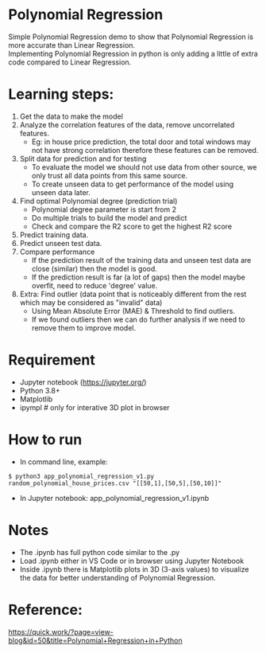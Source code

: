 # Polynomial Regression
Simple Polynomial Regression demo to show that Polynomial Regression is more accurate than Linear Regression.  
Implementing Polynomial Regression in python is only adding a little of extra code compared to Linear Regression.

# Learning steps:
1. Get the data to make the model
2. Analyze the correlation features of the data, remove uncorrelated features.
   - Eg: in house price prediction, the total door and total windows may not have strong correlation therefore these features can be removed.
3. Split data for prediction and for testing
   - To evaluate the model we should not use data from other source, we only trust all data points from this same source.
   - To create unseen data to get performance of the model using unseen data later.
4. Find optimal Polynomial degree (prediction trial)
   - Polynomial degree parameter is start from 2
   - Do multiple trials to build the model and predict
   - Check and compare the R2 score to get the highest R2 score
5. Predict training data.
6. Predict unseen test data.
7. Compare performance
   - If the prediction result of the training data and unseen test data are close (similar) then the model is good.
   - If the prediction result is far (a lot of gaps) then the model maybe overfit, need to reduce 'degree' value.
8. Extra: Find outlier (data point that is noticeably different from the rest which may be considered as "invalid" data)
   - Using Mean Absolute Error (MAE) & Threshold to find outliers.
   - If we found outliers then we can do further analysis if we need to remove them to improve model.

# Requirement
- Jupyter notebook (https://jupyter.org/)
- Python 3.8+
- Matplotlib
- ipympl # only for interative 3D plot in browser

# How to run
- In command line, example:
```
$ python3 app_polynomial_regression_v1.py random_polynomial_house_prices.csv "[[50,1],[50,5],[50,10]]"
```
- In Jupyter notebook: app_polynomial_regression_v1.ipynb

# Notes
- The .ipynb has full python code similar to the .py
- Load .ipynb either in VS Code or in browser using Jupyter Notebook
- Inside .ipynb there is Matplotlib plots in 3D (3-axis values) to visualize the data for better understanding of Polynomial Regression.

# Reference:
https://quick.work/?page=view-blog&id=50&title=Polynomial+Regression+in+Python
